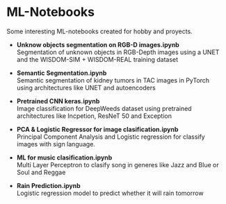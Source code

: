 # ML-Notebooks
Some interesting ML-notebooks created for hobby and proyects.


- **Unknow objects segmentation on RGB-D images.ipynb**  
 Segmentation of unknown objects in RGB-Depth images using a UNET and the WISDOM-SIM + WISDOM-REAL training dataset

 - **Semantic Segmentation.ipynb**  
 Semantic segmentation of kidney tumors in TAC images in PyTorch using architectures like UNET and autoencoders

 - **Pretrained CNN keras.ipynb**  
 Image classification for DeepWeeds dataset using pretrained architectures like Incpetion, ResNeT 50 and Exception 

 - **PCA & Logistic Regressor for image clasification.ipynb**  
 Principal Component Analysis and Logistic regression for classify images with sign language.

 - **ML for music clasification.ipynb**  
 Multi Layer Perceptron to clasify song in generes like Jazz and Blue or Soul and Reggae

 - **Rain Prediction.ipynb**  
 Logistic regression model to predict whether it will rain tomorrow
 
